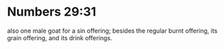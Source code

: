 # Numbers 29:31

also one male goat for a sin offering; besides the regular burnt offering, its grain offering, and its drink offerings.
